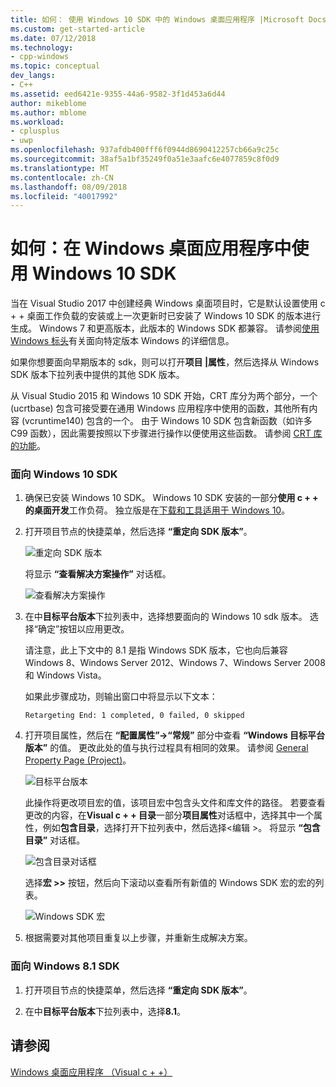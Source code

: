 ```yaml
---
title: 如何： 使用 Windows 10 SDK 中的 Windows 桌面应用程序 |Microsoft Docs
ms.custom: get-started-article
ms.date: 07/12/2018
ms.technology:
- cpp-windows
ms.topic: conceptual
dev_langs:
- C++
ms.assetid: eed6421e-9355-44a6-9582-3f1d453a6d44
author: mikeblome
ms.author: mblome
ms.workload:
- cplusplus
- uwp
ms.openlocfilehash: 937afdb400fff6f0944d8690412257cb66a9c25c
ms.sourcegitcommit: 38af5a1bf35249f0a51e3aafc6e4077859c8f0d9
ms.translationtype: MT
ms.contentlocale: zh-CN
ms.lasthandoff: 08/09/2018
ms.locfileid: "40017992"
---
```

# <a name="how-to-use-the-windows-10-sdk-in-a-windows-desktop-application"></a>如何：在 Windows 桌面应用程序中使用 Windows 10 SDK
当在 Visual Studio 2017 中创建经典 Windows 桌面项目时，它是默认设置使用 c + + 桌面工作负载的安装或上一次更新时已安装了 Windows 10 SDK 的版本进行生成。 Windows 7 和更高版本，此版本的 Windows SDK 都兼容。 请参阅[使用 Windows 标头](/windows/desktop/WinProg/using-the-windows-headers)有关面向特定版本 Windows 的详细信息。

如果你想要面向早期版本的 sdk，则可以打开**项目 |属性**，然后选择从 Windows SDK 版本下拉列表中提供的其他 SDK 版本。
  
 从 Visual Studio 2015 和 Windows 10 SDK 开始，CRT 库分为两个部分，一个 (ucrtbase) 包含可接受要在通用 Windows 应用程序中使用的函数，其他所有内容 (vcruntime140) 包含的一个。 由于 Windows 10 SDK 包含新函数（如许多 C99 函数），因此需要按照以下步骤进行操作以便使用这些函数。 请参阅 [CRT 库的功能](../c-runtime-library/crt-library-features.md)。  
  
### <a name="to-target-the-windows-10-sdk"></a>面向 Windows 10 SDK  
  
1.  确保已安装 Windows 10 SDK。 Windows 10 SDK 安装的一部分**使用 c + + 的桌面开发**工作负荷。 独立版是在[下载和工具适用于 Windows 10](https://developer.microsoft.com/windows/downloads)。

2.  打开项目节点的快捷菜单，然后选择 **“重定向 SDK 版本”**。  
  
     ![重定向 SDK 版本](../windows/media/retargetingwindowssdk1.PNG "RetargetingWindowsSDK1")  
  
     将显示 **“查看解决方案操作”** 对话框。  
  
     ![查看解决方案操作](../windows/media/retargetingwindowssdk2.PNG "RetargetingWindowsSDK2")  
  
3.  在中**目标平台版本**下拉列表中，选择想要面向的 Windows 10 sdk 版本。 选择“确定”按钮以应用更改。  
  
     请注意，此上下文中的 8.1 是指 Windows SDK 版本，它也向后兼容 Windows 8、Windows Server 2012、Windows 7、Windows Server 2008 和 Windows Vista。  
  
     如果此步骤成功，则输出窗口中将显示以下文本：  
  
     `Retargeting End: 1 completed, 0 failed, 0 skipped`  
  
4.  打开项目属性，然后在 **“配置属性”-&gt;“常规”** 部分中查看 **“Windows 目标平台版本”** 的值。 更改此处的值与执行过程具有相同的效果。 请参阅 [General Property Page (Project)](../ide/general-property-page-project.md)。  
  
     ![目标平台版本](../windows/media/retargetingwindowssdk3.PNG "RetargetingWindowsSDK3")  
  
     此操作将更改项目宏的值，该项目宏中包含头文件和库文件的路径。 若要查看更改的内容，在**Visual c + + 目录**一部分**项目属性**对话框中，选择其中一个属性，例如**包含目录**，选择打开下拉列表中，然后选择\<编辑 >。 将显示 **“包含目录”** 对话框。  
  
     ![包含目录对话框](../windows/media/retargetingwindowssdk4.PNG "RetargetingWindowsSDK4")  
  
     选择**宏 >>** 按钮，然后向下滚动以查看所有新值的 Windows SDK 宏的宏的列表。  
  
     ![Windows SDK 宏](../windows/media/retargetingwindowssdk5.PNG "RetargetingWindowsSDK5")  
  
5.  根据需要对其他项目重复以上步骤，并重新生成解决方案。  
  
### <a name="to-target-the-windows-81-sdk"></a>面向 Windows 8.1 SDK  
  
1.  打开项目节点的快捷菜单，然后选择 **“重定向 SDK 版本”**。  
  
2.  在中**目标平台版本**下拉列表中，选择**8.1**。  
  
## <a name="see-also"></a>请参阅  
 [Windows 桌面应用程序 （Visual c + +）](../windows/how-to-use-the-windows-10-sdk-in-a-windows-desktop-application.md)